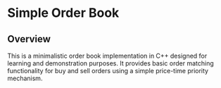 # Simple Order Book

## Overview

This is a minimalistic order book implementation in C++ designed for learning and demonstration purposes.
It provides basic order matching functionality for buy and sell orders using a simple price-time priority mechanism.